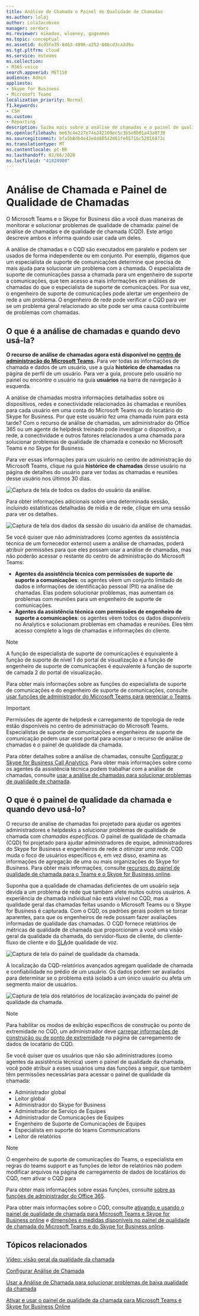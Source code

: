 ```yaml
---
title: Análise de Chamada e Painel de Qualidade de Chamadas
ms.author: lolaj
author: LolaJacobsen
manager: serdars
ms.reviewer: mikedav, wlooney, gageames
ms.topic: conceptual
ms.assetid: 4cd5fe35-8463-4996-a252-086cd3ca2d9a
ms.tgt.pltfrm: cloud
ms.service: msteams
ms.collection:
- M365-voice
search.appverid: MET150
audience: Admin
appliesto:
- Skype for Business
- Microsoft Teams
localization_priority: Normal
f1.keywords:
- CSH
ms.custom:
- Reporting
description: Saiba mais sobre a análise de chamadas e o painel de qualidade de chamada e quando usá-los para monitorar e solucionar problemas de qualidade da chamada.
ms.openlocfilehash: be63c4e227e74e242169ec5c3b5e0b01a43a0730
ms.sourcegitcommit: bfa5b8db4e42e0480542d61fe05716c52016873c
ms.translationtype: MT
ms.contentlocale: pt-BR
ms.lasthandoff: 02/06/2020
ms.locfileid: "41824900"
---
```

# <a name="call-analytics-and-call-quality-dashboard"></a>Análise de Chamada e Painel de Qualidade de Chamadas

O Microsoft Teams e o Skype for Business dão a você duas maneiras de monitorar e solucionar problemas de qualidade de chamada: painel de análise de chamadas e de qualidade de chamada (CQD). Este artigo descreve ambos e informa quando usar cada um deles.

A análise de chamadas e o CQD são executados em paralelo e podem ser usados de forma independente ou em conjunto. Por exemplo, digamos que um especialista de suporte de comunicações determine que precisa de mais ajuda para solucionar um problema com a chamada. O especialista de suporte de comunicações passa a chamada para um engenheiro de suporte a comunicações, que tem acesso a mais informações em análises de chamadas do que o especialista de suporte de comunicações. Por sua vez, o engenheiro de suporte de comunicações pode alertar um engenheiro de rede a um problema. O engenheiro de rede pode verificar o CQD para ver se um problema geral relacionado ao site pode ser uma causa contribuinte de problemas com chamadas.

## <a name="whats-call-analytics-and-when-should-i-use-it"></a>O que é a análise de chamadas e quando devo usá-la?

**O recurso de análise de chamadas agora está disponível no [centro de administração do Microsoft Teams](https://admin.teams.microsoft.com).** Para ver todas as informações de chamada e dados de um usuário, use a guia **histórico de chamadas** na página de perfil de um usuário. Para ver a guia, procure pelo usuário no painel ou encontre o usuário na guia **usuários** na barra de navegação à esquerda.

A análise de chamadas mostra informações detalhadas sobre os dispositivos, redes e conectividade relacionados às chamadas e reuniões para cada usuário em uma conta do Microsoft Teams ou do locatário do Skype for Business. Por que este usuário fez uma chamada ruim para esta tarde? Com o recurso de análise de chamadas, um administrador do Office 365 ou um agente de helpdesk treinado pode investigar o dispositivo, a rede, a conectividade e outros fatores relacionados a uma chamada para solucionar problemas de qualidade de chamada e conexão no Microsoft Teams e no Skype for Business.

Para ver essas informações para um usuário no centro de administração do Microsoft Teams, clique na guia **histórico de chamadas** desse usuário na página de detalhes do usuário para ver todas as chamadas e reuniões desse usuário nos últimos 30 dias.

![Captura de tela de todos os dados do usuário da análise.](media/teams-difference-between-call-analytics-and-call-quality-dashboard-image1.png)

Para obter informações adicionais sobre uma determinada sessão, incluindo estatísticas detalhadas de mídia e de rede, clique em uma sessão para ver os detalhes.

![Captura de tela dos dados da sessão do usuário da análise de chamadas.](media/teams-difference-between-call-analytics-and-call-quality-dashboard-image2.png)

Se você quiser que não administradores (como agentes da assistência técnica de um fornecedor externo) usem a análise de chamadas, poderá atribuir permissões para que eles possam usar a análise de chamadas, mas não poderão acessar o restante do centro de administração do Microsoft Teams:
  
- **Agentes da assistência técnica com permissões de suporte de suporte a comunicações**: os agentes vêem um conjunto limitado de dados e informações de identificação pessoal (PII) na análise de chamadas. Elas podem solucionar problemas, mas aumentam os problemas com reuniões para um engenheiro de suporte de comunicações.
- **Agentes da assistência técnica com permissões de engenheiro de suporte a comunicações**: os agentes vêem todos os dados disponíveis no Analytics e solucionam problemas em chamadas e reuniões. Eles têm acesso completo a logs de chamadas e informações do cliente.

> [!NOTE]
> A função de especialista de suporte de comunicações é equivalente à função de suporte de nível 1 do portal de visualização e a função de engenheiro de suporte de comunicações é equivalente à função de suporte de camada 2 do portal de visualização.

Para obter mais informações sobre as funções do especialista de suporte de comunicações e do engenheiro de suporte de comunicações, consulte [usar funções de administrador do Microsoft Teams para gerenciar o Teams](using-admin-roles.md).

> [!IMPORTANT]
> Permissões de agente de helpdesk e carregamento de topologia de rede estão disponíveis no centro de administração do Microsoft Teams. Especialistas de suporte de comunicações e engenheiros de suporte de comunicação podem usar esse portal para acessar o recurso de análise de chamadas e o painel de qualidade da chamada.

Para obter detalhes sobre a análise de chamadas, consulte [Configurar o Skype for Business Call Analytics](set-up-call-analytics.md). Para obter mais informações sobre como os agentes da assistência técnica podem trabalhar com a análise de chamadas, consulte [usar a análise de chamadas para solucionar problemas de qualidade de chamada](use-call-analytics-to-troubleshoot-poor-call-quality.md).
  
## <a name="whats-the-call-quality-dashboard-and-when-should-i-use-it"></a>O que é o painel de qualidade da chamada e quando devo usá-lo?
  
O recurso de análise de chamadas foi projetado para ajudar os agentes administradores e helpdesks a solucionar problemas de qualidade de chamada com *chamadas específicas*. O painel de qualidade de chamada (CQD) foi projetado para ajudar administradores de equipe, administradores do Skype for Business e engenheiros de rede *a otimizar uma rede*. CQD muda o foco de usuários específicos e, em vez disso, examina as informações de agregação de uma ou mais organizações do Skype for Business. Para obter mais informações, consulte [recursos do painel de qualidade de chamada para o Teams e o Skype for Business online](turning-on-and-using-call-quality-dashboard.md#BKMKFeaturesOfTheCQD).
  
Suponha que a qualidade de chamadas deficientes de um usuário seja devida a um problema de rede que também afete muitos outros usuários. A experiência de chamada individual não está visível no CQD, mas a qualidade geral das chamadas feitas usando o Microsoft Teams ou o Skype for Business é capturada. Com o CQD, os padrões gerais podem se tornar aparentes, para que os engenheiros de rede possam fazer avaliações informadas de qualidade das chamadas. O CQD fornece relatórios de métricas de qualidade de chamada que proporcionam a você uma visão geral da qualidade da chamada, do servidor-fluxo de cliente, do cliente-fluxo de cliente e do [SLA](https://go.microsoft.com/fwlink/p/?linkid=846252)de qualidade de voz.
  
![Captura de tela do painel de qualidade da chamada.](media/teams-difference-between-call-analytics-and-call-quality-dashboard-image3.png)

A localização da CQD-relatórios avançados agregam qualidade de chamada e confiabilidade no prédio de um usuário. Os dados podem ser avaliados para determinar se o problema está isolado a um único usuário ou afeta um segmento maior de usuários.

![Captura de tela dos relatórios de localização avançada do painel de qualidade da chamada.](media/teams-difference-between-call-analytics-and-call-quality-dashboard-image4.png)

> [!NOTE]
> Para habilitar os modos de exibição específicos de construção ou ponto de extremidade no CQD, um administrador deve [carregar informações de construção ou de ponto de extremidade](turning-on-and-using-call-quality-dashboard.md#upload-tenant-data-information) na página de carregamento de dados de locatário do CQD.

Se você quiser que os usuários que não são administradores (como agentes da assistência técnica) usem o painel de qualidade da chamada, você pode atribuir a esses usuários uma das funções a seguir, que também têm permissões necessárias para acessar o painel de qualidade da chamada:

- Administrador global
- Leitor global
- Administrador do Skype for Business
- Administrador de Serviço de Equipes
- Administrador de Comunicações de Equipes
- Engenheiro de Suporte de Comunicações de Equipes
- Especialista em suporte do teams Communications
- Leitor de relatórios

> [!NOTE]
> O engenheiro de suporte de comunicações do Teams, o especialista em regras do teams support e as funções de leitor de relatórios não podem modificar arquivos na página de carregamento de dados de locatários do CQD, nem ativar o CQD para

Para obter mais informações sobre essas funções, consulte [sobre as funções de administrador do Office 365](/office365/admin/add-users/about-admin-roles).

Para obter mais informações sobre o CQD, consulte [ativando e usando o painel de qualidade de chamada para Microsoft Teams e Skype for Business online](turning-on-and-using-call-quality-dashboard.md) e [dimensões e medidas disponíveis no painel de qualidade de chamada do Microsoft Teams e do Skype for Business online](dimensions-and-measures-available-in-call-quality-dashboard.md).
  
## <a name="related-topics"></a>Tópicos relacionados

[Vídeo: visão geral da qualidade da chamada](https://aka.ms/teams-quality)

[Configurar Análise de Chamada](set-up-call-analytics.md)

[Usar a Análise de Chamada para solucionar problemas de baixa qualidade da chamada](use-call-analytics-to-troubleshoot-poor-call-quality.md)

[Ativar e usar o painel de qualidade da chamada para Microsoft Teams e Skype for Business Online](turning-on-and-using-call-quality-dashboard.md)
